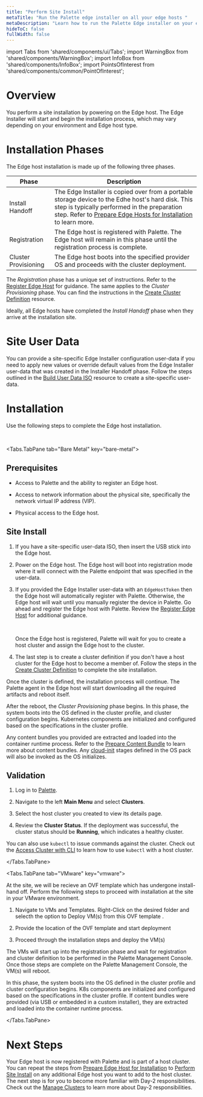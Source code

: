 ```yaml
---
title: "Perform Site Install"
metaTitle: "Run the Palette edge installer on all your edge hosts "
metaDescription: "Learn how to run the Palette Edge installer on your edge hosts "
hideToC: false
fullWidth: false
---
```


import Tabs from 'shared/components/ui/Tabs';
import WarningBox from 'shared/components/WarningBox';
import InfoBox from 'shared/components/InfoBox';
import PointsOfInterest from 'shared/components/common/PointOfInterest';

# Overview

You perform a  site installation by powering on the Edge host. The Edge Installer will start and begin the installation process, which may vary depending on your environment and Edge host type.  

# Installation Phases

The Edge host installation is made up of the following three phases.

| Phase| Description|
| ---| ---|
| Install Handoff | The Edge Installer is copied over from a portable storage device to the Edhe host's hard disk. This step is typically performed in the preparation step. Refer to [Prepare Edge Hosts for Installation](/clusters/edge/site-deployment/stage) to learn more.|
| Registration |  The Edge host is registered with Palette. The Edge host will remain in this phase until the registration process is complete.|
|Cluster Provisioning | The Edge host boots into the specified provider OS and proceeds with the cluster deployment.|


The *Registration* phase has a unique set of instructions. Refer to the [Register Edge Host](/clusters/edge/site-deployment/site-installation/edge-host-registration) for guidance. The same applies to the *Cluster Provisioning* phase. You can find the instructions in the [Create Cluster Definition](/clusters/edge/site-deployment/site-installation/cluster-deployment) resource.

Ideally, all Edge hosts have completed the *Install Handoff* phase when they arrive at the installation site. 

# Site User Data

You can provide a site-specific Edge Installer configuration user-data if you need to apply new values or override default values from the Edge Installer user-data that was created in the Installer Handoff phase. 
Follow the steps outlined in the [Build User Data ISO](/clusters/edge/site-deployment/prepare-edge-configuration#builduserdataiso) resource to create a site-specific user-data. 

# Installation

Use the following steps to complete the Edge host installation.

<br />

<Tabs identifier="environment">

<Tabs.TabPane tab="Bare Metal" key="bare-metal">


## Prerequisites

- Access to Palette and the ability to register an Edge host.

- Access to network information about the physical site, specifically the network virtual IP address (VIP).

- Physical access to the Edge host.


## Site Install

1. If you have a site-specific user-data ISO, then insert the USB stick into the Edge host.


2. Power on the Edge host. The Edge host will boot into registration mode where it will connect with the Palette endpoint that was specified in the user-data.


3. If you provided the Edge Installer user-data with an `EdgeHostToken` then the Edge host will automatically register with Palette. Otherwise, the Edge host will wait until you manually register the device in Palette. Go ahead and register the Edge host with Palette. Review the [Register Edge Host](/clusters/edge/site-deployment/site-installation/edge-host-registration) for additional guidance.

    <br />

    <InfoBox>

    Once the Edge host is registered, Palette will wait for you to create a host cluster and assign the  Edge host to the cluster.

    </InfoBox>


4. The last step is to create a cluster definition if you don't have a host cluster for the Edge host to become a member of. Follow the steps in the [Create Cluster Definition](/clusters/edge/site-deployment/site-installation/cluster-deployment) to complete the site installation.


<!-- 4. Log in to [Palette](https://console.spectrocloud.com).


5. Navigate to the left **Main Menu** and select **Clusters**.


6. Click on **Add New Cluster**.


7. Choose **Edge Native** for the cluster type and click on **Start Edge Native Configuration**.


8. Provide the cluster with a name, description and tags. Click on **Next**.


9. Select a cluster profile. If you don't have a cluster profile for Edge Native, refer to the [Create Edge Native Cluster Profile](/clusters/edge/site-deployment/model-profile#createedgenativeclusterprofile) guide. Click on **Next** after you have selected a cluster profile.


10. Review your cluster profile values and make any changes as needed. Proceed to the next step by selecting **Next**.


11.  Provide the host cluster with the Virtual IP address used by the physical site. You can also select any SSH keys in case you need to remote into the host cluster. And you can provide a list of Network Time Protocol (NTP) servers. Click on **Next**.


12. The node configuration page is where you can specify what Edge hosts make up the host cluster. Go ahead and assign Edge hosts to the **master-pool** and the **worker-pool**. Click on **Next** once you have completed configuring the node pools.

13. The settings page is where you can configure a patching schedule, security scans, backup settings, and set up role-based access control (RBAC). Review the settings and make changes if needed. Click on **Validate**.


14. Review the settings summary and click on **Finish Configuration** to deploy the cluster. -->

Once the cluster is defined, the installation process will continue. The Palette agent in the Edge host will start downloading all the required artifacts and reboot itself. 

After the reboot, the *Cluster Provisioning* phase begins. In this phase, the system boots into the OS defined in the cluster profile, and cluster configuration begins. Kubernetes components are initialized and configured based on the specifications in the cluster profile. 

Any content bundles you provided are extracted and loaded into the container runtime process. Refer to the [Prepare Content Bundle](/clusters/edge/site-deployment/prepare-content-bundle) to learn more about content bundles. Any [cloud-init](/clusters/edge/edge-configuration/cloud-init) stages defined in the OS pack will also be invoked as the OS initializes.


## Validation

1. Log in to [Palette](https://console.spectrocloud.com).


2. Navigate to the left **Main Menu** and select **Clusters**.


3. Select the host cluster you created to view its details page.


4. Review the **Cluster Status**. If the deployment was successful, the cluster status should be **Running**, which indicates a healthy cluster.

You can also use `kubectl` to issue commands against the cluster. Check out the [Access Cluster with CLI](https://docs.spectrocloud.com/clusters/cluster-management/palette-webctl#overview) to learn how to use `kubectl` with a host cluster.


</Tabs.TabPane>

<Tabs.TabPane tab="VMware" key="vmware">

At the site, we will be recieve an OVF template which has undergone install-hand off. Perform the following steps to proceed with installation at the site in your VMware environment.

1. Navigate to VMs and Templates. Right-Click on the desired folder and selecth the option to Deploy VM(s) from this OVF template .

2. Provide the location of the OVF template and start deployment

3. Proceed through the installation steps and deploy the VM(s)

The VMs will start up into the registration phase and wait for registration and cluster definition to be performed in the Palette Management Console. Once those steps are complete on the Palette Management Console, the VM(s) will reboot.

In this phase, the system boots into the OS defined in the cluster profile and cluster configuration begins. K8s components are initialized and configured based on the specifications in the cluster profile. If content bundles were provided (via USB or embedded in a custom installer), they are extracted and loaded into the container runtime process.

</Tabs.TabPane>

</Tabs>


# Next Steps

Your Edge host is now registered with Palette and is part of a host cluster. You can repeat the steps from [Prepare Edge Host for Installation](/clusters/edge/site-deployment/stage) to [Perform Site Install](/clusters/edge/site-deployment/site-installation) on any additional Edge host you want to add to the host cluster. The next step is for you to become more familiar with Day-2 responsibilities. Check out the [Manage Clusters](/clusters/cluster-management) to learn more about Day-2 responsibilities. 


